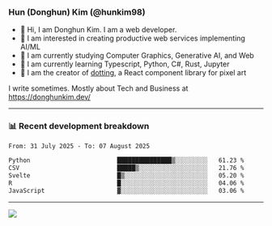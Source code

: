 ### Hun (Donghun) Kim (@hunkim98)

- 👋 Hi, I am Donghun Kim. I am a web developer. 
- 🤔 I am interested in creating productive web services implementing AI/ML
- 🔭 I am currently studying Computer Graphics, Generative AI, and Web 
- 🌱 I am currently learning Typescript, Python, C#, Rust, Jupyter
- 🎨 I am the creator of [dotting](https://github.com/hunkim98/dotting), a React component library for pixel art

I write sometimes. Mostly about Tech and Business at https://donghunkim.dev/

---
### 📊 Recent development breakdown
<!--START_SECTION:waka-->

```txt
From: 31 July 2025 - To: 07 August 2025

Python                        ███████████████▒░░░░░░░░░   61.23 %
CSV                           █████▒░░░░░░░░░░░░░░░░░░░   21.76 %
Svelte                        █▒░░░░░░░░░░░░░░░░░░░░░░░   05.20 %
R                             █░░░░░░░░░░░░░░░░░░░░░░░░   04.06 %
JavaScript                    ▓░░░░░░░░░░░░░░░░░░░░░░░░   03.06 %
```

<!--END_SECTION:waka-->
---

<!-- <div align='center'> -->
  <img align="center" src="https://github-readme-stats.vercel.app/api?username=hunkim98&theme=dark&show_icons=true"/>
<!-- </div> -->
<!--
**hunkim98/hunkim98** is a ✨ _special_ ✨ repository because its `README.md` (this file) appears on your GitHub profile.

Here are some ideas to get you started:

- 🔭 I’m currently working on ...
- 🌱 I’m currently learning ...
- 👯 I’m looking to collaborate on ...
- 🤔 I’m looking for help with ...
- 💬 Ask me about ...
- 📫 How to reach me: ...
- 😄 Pronouns: ...
- ⚡ Fun fact: ...
-->
